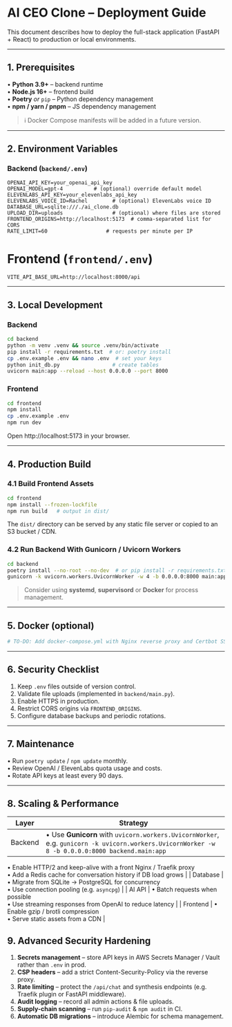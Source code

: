 # AI CEO Clone – Deployment Guide

This document describes how to deploy the full-stack application (FastAPI + React) to production or local environments.

---

## 1. Prerequisites

• **Python 3.9+** – backend runtime  
• **Node.js 16+** – frontend build  
• **Poetry** *or* `pip` – Python dependency management  
• **npm / yarn / pnpm** – JS dependency management  

> ℹ️ Docker Compose manifests will be added in a future version.

---

## 2. Environment Variables

### Backend (`backend/.env`)
```
OPENAI_API_KEY=your_openai_api_key
OPENAI_MODEL=gpt-4          # (optional) override default model
ELEVENLABS_API_KEY=your_elevenlabs_api_key
ELEVENLABS_VOICE_ID=Rachel        # (optional) ElevenLabs voice ID
DATABASE_URL=sqlite:///./ai_clone.db
UPLOAD_DIR=uploads                # (optional) where files are stored
FRONTEND_ORIGINS=http://localhost:5173  # comma-separated list for CORS
RATE_LIMIT=60                   # requests per minute per IP
```

# Frontend (`frontend/.env`)
```
VITE_API_BASE_URL=http://localhost:8000/api
```

---

## 3. Local Development

### Backend
```bash
cd backend
python -m venv .venv && source .venv/bin/activate
pip install -r requirements.txt  # or: poetry install
cp .env.example .env && nano .env  # set your keys
python init_db.py                 # create tables
uvicorn main:app --reload --host 0.0.0.0 --port 8000
```

### Frontend
```bash
cd frontend
npm install
cp .env.example .env
npm run dev
```

Open http://localhost:5173 in your browser.

---

## 4. Production Build

### 4.1 Build Frontend Assets
```bash
cd frontend
npm install --frozen-lockfile
npm run build   # output in dist/
```
The `dist/` directory can be served by any static file server or copied to an S3 bucket / CDN.

### 4.2 Run Backend With Gunicorn / Uvicorn Workers
```bash
cd backend
poetry install --no-root --no-dev  # or pip install -r requirements.txt
gunicorn -k uvicorn.workers.UvicornWorker -w 4 -b 0.0.0.0:8000 main:app
```

> Consider using **systemd**, **supervisord** or **Docker** for process management.

---

## 5. Docker (optional)

```bash
# TO-DO: Add docker-compose.yml with Nginx reverse proxy and Certbot SSL.
```

---

## 6. Security Checklist

1. Keep `.env` files outside of version control.  
2. Validate file uploads (implemented in `backend/main.py`).  
3. Enable HTTPS in production.  
4. Restrict CORS origins via `FRONTEND_ORIGINS`.  
5. Configure database backups and periodic rotations.

---

## 7. Maintenance

• Run `poetry update` / `npm update` monthly.  
• Review OpenAI / ElevenLabs quota usage and costs.  
• Rotate API keys at least every 90 days.

---

## 8. Scaling & Performance

| Layer | Strategy |
|-------|----------|
| Backend | • Use **Gunicorn** with `uvicorn.workers.UvicornWorker`, e.g. `gunicorn -k uvicorn.workers.UvicornWorker -w 8 -b 0.0.0.0:8000 backend.main:app`  
• Enable HTTP/2 and keep-alive with a front Nginx / Traefik proxy  
• Add a Redis cache for conversation history if DB load grows |
| Database | • Migrate from SQLite → PostgreSQL for concurrency  
• Use connection pooling (e.g. `asyncpg`)  |
| AI API | • Batch requests when possible  
• Use streaming responses from OpenAI to reduce latency |
| Frontend | • Enable gzip / brotli compression  
• Serve static assets from a CDN |

## 9. Advanced Security Hardening

1. **Secrets management** – store API keys in AWS Secrets Manager / Vault rather than `.env` in prod.  
2. **CSP headers** – add a strict Content-Security-Policy via the reverse proxy.  
3. **Rate limiting** – protect the `/api/chat` and synthesis endpoints (e.g. Traefik plugin or FastAPI middleware).  
4. **Audit logging** – record all admin actions & file uploads.  
5. **Supply-chain scanning** – run `pip-audit` & `npm audit` in CI.  
6. **Automatic DB migrations** – introduce Alembic for schema management.
